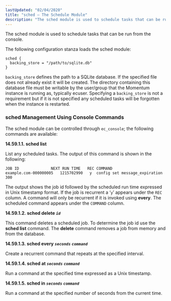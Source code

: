 ```yaml
---
lastUpdated: "02/04/2020"
title: "sched – The Schedule Module"
description: "The sched module is used to schedule tasks that can be run from the console The following configuration stanza loads the sched module Example 14 86 sched module backing store defines the path to a SQ Lite database If the specified file does not already exist it will be created..."
---
```


<a name="idp21015200"></a> 

The sched module is used to schedule tasks that can be run from the console.

The following configuration stanza loads the sched module:

<a name="example.sched.3"></a> 


```
sched {
  backing_store = "/path/to/sqlite.db"
}
```

`backing_store` defines the path to a SQLite database. If the specified file does not already exist it will be created. The directory containing this database file must be writable by the user/group that the Momentum instance is running as, typically ecuser. Specifying a `backing_store` is not a requirement but if it is not specified any scheduled tasks will be forgotten when the instance is restarted.

### <a name="modules.sched.console"></a> sched Management Using Console Commands

The sched module can be controlled through `ec_console`; the following commands are available:

**<a name="idp21024976"></a> 14.59.1.1. sched list**

List any scheduled tasks. The output of this command is shown in the following:

```
JOB ID        	    NEXT RUN TIME	REC	COMMAND
example.com-000000005	1215702990	 y	config set message_expiration 300
```

The output shows the job id followed by the scheduled run time expressed in Unix timestamp format. If the job is recurrent a ‘`y`’ appears under the `REC` column. A command will only be recurrent if it is invoked using **every**. The scheduled command appears under the `COMMAND` column.

**<a name="idp21029760"></a> 14.59.1.2. sched delete *`id`***

This command deletes a scheduled job. To determine the job id use the **sched list**      command. The **delete** command removes a job from memory and from the database.

**<a name="idp21032640"></a> 14.59.1.3. sched every *`seconds`* *`command`***

Create a recurrent command that repeats at the specified interval.

**<a name="idp21035024"></a> 14.59.1.4. sched at *`seconds`* *`command`***

Run a command at the specified time expressed as a Unix timestamp.

**<a name="idp21037408"></a> 14.59.1.5. sched in *`seconds`* *`command`***

Run a command at the specified number of seconds from the current time.